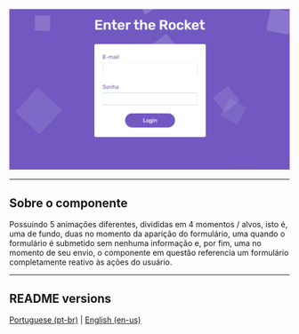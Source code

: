 <div align="center">
  <img src="./.github/demo.png" />
</div>

<hr>

## Sobre o componente

<p>
  Possuindo 5 animações diferentes, divididas em 4 momentos / alvos, isto é, uma de fundo, duas no momento da aparição do formulário, uma quando o formulário é submetido sem nenhuma informação e, por fim, uma no momento de seu envio, o componente em questão referencia um formulário completamente reativo às ações do usuário.
</p>

<hr>

## README versions

<div>
  <a href="https://github.com/ThiagoBrito-Dev/form-with-animated-squares-background/blob/main/README.md">
    Portuguese (pt-br)</a>
  |   
  <a href="https://github.com/ThiagoBrito-Dev/form-with-animated-squares-background/blob/main/README-en.md">
    English (en-us)</a>
</div>
